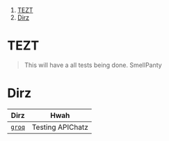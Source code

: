 1. [TEZT](#tezt)
2. [Dirz](#dirz)

# TEZT

> This will have a all tests being done. SmellPanty

# Dirz

|       Dirz        |       Hwah       |
| :---------------: | :--------------: |
| [`groq`](./groq/) | Testing APIChatz |
